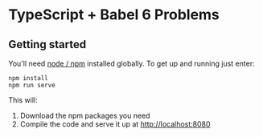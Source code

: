 # TypeScript + Babel 6 Problems

## Getting started

You'll need [node / npm](https://nodejs.org/) installed globally.  To get up and running just enter:

```
npm install
npm run serve
```

This will:

1. Download the npm packages you need
2. Compile the code and serve it up at [http://localhost:8080](http://localhost:8080)
